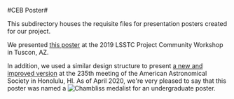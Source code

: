 #CEB Poster#

This subdirectory houses the requisite files for presentation posters created for our project.

We presented [this poster](https://northwestern.box.com/s/cq45xp9tnakybd7ze35qfrhhqrsga03d) at the 2019 LSSTC Project Community Workshop in Tuscon, AZ.

In addition, we used a similar design structure to present [a new and improved version](https://northwestern.box.com/s/hxuq4fsl76aaxg3m4ctazmjnv6ru56jh) at the 235th meeting of the American Astronomical Society in Honolulu, HI. As of April 2020, we're very pleased to say that this poster was named a ![Chambliss medalist](https://aas.org/grants-and-prizes/chambliss-astronomy-achievement-student-awards) for an undergraduate poster. 



